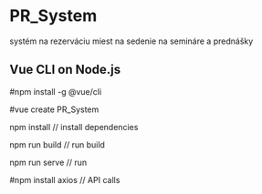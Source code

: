 # PR_System
systém na rezerváciu miest na sedenie na semináre a prednášky

## Vue CLI on Node.js
#npm install -g @vue/cli

#vue create PR_System


npm install // install dependencies

npm run build // run build

npm run serve // run


#npm install axios // API calls
